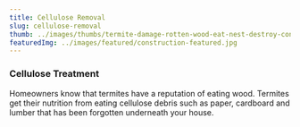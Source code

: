 ```yaml
---
title: Cellulose Removal
slug: cellulose-removal
thumb: ../images/thumbs/termite-damage-rotten-wood-eat-nest-destroy-concept.jpg
featuredImg: ../images/featured/construction-featured.jpg
---
```


### Cellulose Treatment

Homeowners know that termites have a reputation of eating wood. Termites get their nutrition from eating cellulose debris such as paper, cardboard and lumber that has been forgotten underneath your house.